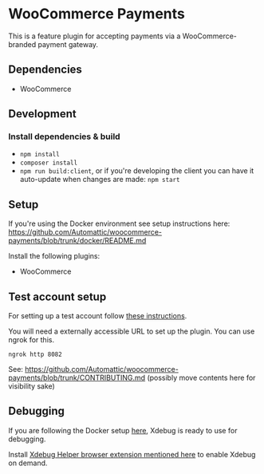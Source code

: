 # WooCommerce Payments

This is a feature plugin for accepting payments via a WooCommerce-branded payment gateway.

## Dependencies

-   WooCommerce

## Development

### Install dependencies & build

-   `npm install`
-   `composer install`
-   `npm run build:client`, or if you're developing the client you can have it auto-update when changes are made: `npm start`

## Setup

If you're using the Docker environment see setup instructions here:
https://github.com/Automattic/woocommerce-payments/blob/trunk/docker/README.md

Install the following plugins:

-   WooCommerce

## Test account setup

For setting up a test account follow [these instructions](https://docs.woocommerce.com/document/payments/testing/dev-mode/).

You will need a externally accessible URL to set up the plugin. You can use ngrok for this.

`ngrok http 8082`

See: https://github.com/Automattic/woocommerce-payments/blob/trunk/CONTRIBUTING.md (possibly move contents here for visibility sake)

## Debugging

If you are following the Docker setup [here](https://github.com/Automattic/woocommerce-payments/blob/trunk/docker/README.md), Xdebug is ready to use for debugging.

Install [Xdebug Helper browser extension mentioned here](https://xdebug.org/docs/remote) to enable Xdebug on demand.
